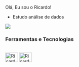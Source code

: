 Olá, Eu sou o Ricardo!

 - Estudo análise de dados
<a href="https://github.com/anuraghazra/github-readme-stats">
  <img align="center" src="https://github-readme-stats.vercel.app/api?username=RicardoTLUZ&show_icons=true&theme=radical" />
</a>

  ### Ferramentas e Tecnologias

<div style="display: inline_block"><br>
  <img align="center" alt="Ricardo-Postgres" height="30" width="40" src="https://cdn.jsdelivr.net/gh/devicons/devicon@latest/icons/postgresql/postgresql-original.svg">
  <img align="center" alt="Ricardo-Python" height="30" width="40" src="https://cdn.jsdelivr.net/gh/devicons/devicon@latest/icons/python/python-original.svg">
</div>

